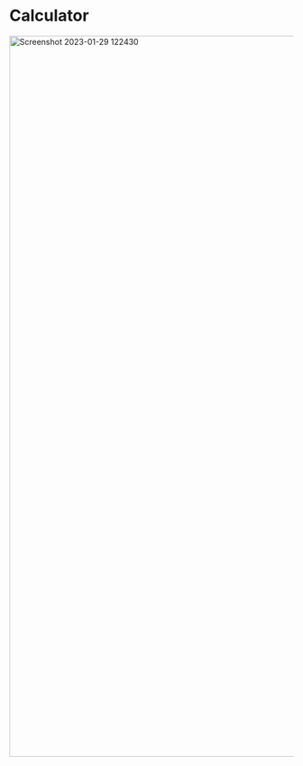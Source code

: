 # Calculator

<img width="1280" alt="Screenshot 2023-01-29 122430" src="https://user-images.githubusercontent.com/64234772/215310308-2d1b9cc8-6f3f-4514-83d9-e015b9303f45.png">

